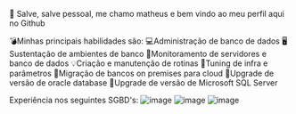 👋 Salve, salve pessoal, me chamo matheus e bem vindo ao meu perfil aqui no Github

💣Minhas principais habilidades são: 
💻Administração de banco de dados
🖥Sustentação de ambientes de banco
🔎Monitoramento de servidores e banco de dados
💡Criação e manutenção de rotinas
🧬Tuning de infra e parâmetros
💾Migração de bancos on premises para cloud
🔺Upgrade de versão de oracle database
🔺Upgrade de versão de Microsoft SQL Server


 Experiência nos seguintes SGBD's:
 ![image](https://user-images.githubusercontent.com/67348204/226790351-5212e8ef-8474-453b-8bbf-75cc96e90423.png) ![image](https://user-images.githubusercontent.com/67348204/226790404-859dc98c-4835-4c03-b439-9e952986ad47.png) ![image](https://user-images.githubusercontent.com/67348204/226790554-e9912af2-93e4-46db-991e-0d509a78e93b.png) 


 
